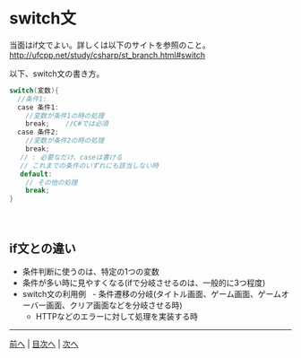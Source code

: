 # switch文
当面はif文でよい。詳しくは以下のサイトを参照のこと。
http://ufcpp.net/study/csharp/st_branch.html#switch

以下、switch文の書き方。

```cs
switch(変数){
  //条件1:
  case 条件1:
    //変数が条件1の時の処理
    break;    //C#では必須
  case 条件2:
    //変数が条件2の時の処理
    break;
　 // : 必要なだけ、caseは書ける
　 // これまでの条件のいずれにも該当しない時
　 default:
    // その他の処理
    break;
}
```
　
## if文との違い
 - 条件判断に使うのは、特定の1つの変数
 - 条件が多い時に見やすくなる(ifで分岐させるのは、一般的に3つ程度)
 - switch文の利用例
   - 条件遷移の分岐(タイトル画面、ゲーム画面、ゲームオーバー画面、クリア画面などを分岐させる時)
   - HTTPなどのエラーに対して処理を実装する時
   
---

[前へ](08.md) | [目次へ](README.md#%E7%9B%AE%E6%AC%A1) | [次へ](10.md)
